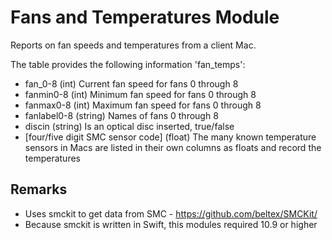 Fans and Temperatures Module
==============

Reports on fan speeds and temperatures from a client Mac.

The table provides the following information 'fan_temps':

* fan_0-8 (int) Current fan speed for fans 0 through 8
* fanmin0-8 (int) Minimum fan speed for fans 0 through 8
* fanmax0-8 (int) Maximum fan speed for fans 0 through 8
* fanlabel0-8 (string) Names of fans 0 through 8
* discin (string) Is an optical disc inserted, true/false
* \[four/five digit SMC sensor code] (float) The many known temperature sensors in Macs are listed in their own columns as floats and record the temperatures


Remarks
---

* Uses smckit to get data from SMC - https://github.com/beltex/SMCKit/
* Because smckit is written in Swift, this modules required 10.9 or higher